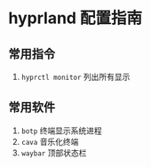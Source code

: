 # hyprland 配置指南



## 常用指令

1. `hyprctl monitor`  列出所有显示



## 常用软件

1. `botp` 终端显示系统进程
2. `cava` 音乐化终端
3. `waybar` 顶部状态栏

